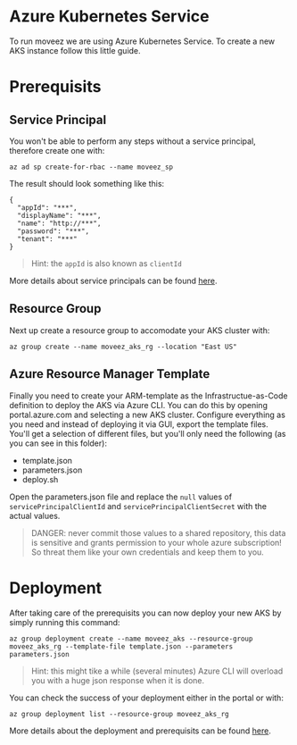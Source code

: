 # Azure Kubernetes Service
To run moveez we are using Azure Kubernetes Service. To create a new AKS instance follow this little guide.

# Prerequisits
## Service Principal
You won't be able to perform any steps without a service principal, therefore create one with:
```
az ad sp create-for-rbac --name moveez_sp
```
The result should look something like this:
```
{
  "appId": "***",
  "displayName": "***",
  "name": "http://***",
  "password": "***",
  "tenant": "***"
}
```
> Hint: the `appId` is also known as `clientId` 

More details about service principals can be found [here](https://docs.microsoft.com/de-de/cli/azure/create-an-azure-service-principal-azure-cli?view=azure-cli-latest).

## Resource Group
Next up create a resource group to accomodate your AKS cluster with:
```
az group create --name moveez_aks_rg --location "East US"
```

## Azure Resource Manager Template
Finally you need to create your ARM-template as the Infrastructue-as-Code definition to deploy the AKS via Azure CLI. You can do this by opening portal.azure.com and selecting a new AKS cluster. Configure everything as you need and instead of deploying it via GUI, export the template files. You'll get a selection of different files, but you'll only need the following (as you can see in this folder):
- template.json
- parameters.json
- deploy.sh

Open the parameters.json file and replace the `null` values of `servicePrincipalClientId` and `servicePrincipalClientSecret` with the actual values.
> DANGER: never commit those values to a shared repository, this data is sensitive and grants permission to your whole azure subscription! So threat them like your own credentials and keep them to you.

# Deployment
After taking care of the prerequisits you can now deploy your new AKS by simply running this command:
```
az group deployment create --name moveez_aks --resource-group moveez_aks_rg --template-file template.json --parameters parameters.json
```
> Hint: this might tike a while (several minutes)
Azure CLI will overload you with a huge json response when it is done.

You can check the success of your deployment either in the portal or with:
```
az group deployment list --resource-group moveez_aks_rg
```

More details about the deployment and prerequisits can be found [here](https://docs.microsoft.com/de-de/azure/azure-resource-manager/resource-group-template-deploy-cli).